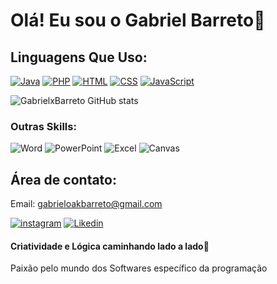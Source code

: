 # Olá! Eu sou o Gabriel Barreto🤖
## Linguagens Que Uso:
[![Java](https://img.shields.io/badge/Java-ED8B00?style=for-the-badge&logo=openjdk&logoColor=white)]([https://#](https://github.com/GabrielxBarreto/Java))
[![PHP](https://img.shields.io/badge/PHP-777BB4?style=for-the-badge&logo=php&logoColor=white)]([https://#](https://github.com/GabrielxBarreto/PHP))
[![HTML](https://img.shields.io/badge/HTML5-E34F26?style=for-the-badge&logo=html5&logoColor=white)](https://#)
[![CSS](https://img.shields.io/badge/CSS3-1572B6?style=for-the-badge&logo=css3&logoColor=white)](https://#)
[![JavaScript](https://img.shields.io/badge/JavaScript-F7DF1E?style=for-the-badge&logo=javascript&logoColor=black)](https://#)

![GabrielxBarreto GitHub stats](https://github-readme-stats.vercel.app/api?username=GabrielxBarreto&show_icons=true&theme=transparent)
### Outras Skills:
![Word](https://img.shields.io/badge/Microsoft_Word-2B579A?style=for-the-badge&logo=microsoft-word&logoColor=white)
![PowerPoint](https://img.shields.io/badge/Microsoft_PowerPoint-B7472A?style=for-the-badge&logo=microsoft-powerpoint&logoColor=white)
![Excel](https://img.shields.io/badge/Microsoft_Excel-217346?style=for-the-badge&logo=microsoft-excel&logoColor=white)
![Canvas](https://img.shields.io/badge/Canva-%2300C4CC.svg?&style=for-the-badge&logo=Canva&logoColor=white)
## Área de contato:


Email: gabrieloakbarreto@gmail.com

[![instagram](https://img.shields.io/badge/Instagram-E4405F?style=for-the-badge&logo=instagram&logoColor=white)](https://www.instagram.com/dev_biel/)
[![Likedin](https://img.shields.io/badge/LinkedIn-0077B5?style=for-the-badge&logo=linkedin&logoColor=white)]([https://www.instagram.com/dev_biel/](https://www.linkedin.com/in/gabriel-de-carvalho-barreto-367700267/))

#### Criatividade e Lógica caminhando lado a lado🔱
Paixão pelo mundo dos Softwares específico da programação

